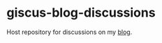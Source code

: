 # giscus-blog-discussions
Host repository for discussions on my [blog](https://joaquinpelle.github.io/blog/).
